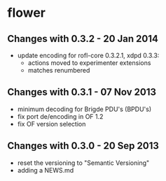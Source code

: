 flower
======

Changes with 0.3.2 - 20 Jan 2014
--------------------------------

* update encoding for rofl-core 0.3.2.1, xdpd 0.3.3:
  - actions moved to experimenter extensions
  - matches renumbered

Changes with 0.3.1 - 07 Nov 2013
--------------------------------

* minimum decoding for Brigde PDU's (BPDU's)
* fix port de/encoding in OF 1.2
* fix OF version selection

Changes with 0.3.0 - 20 Sep 2013
--------------------------------

* reset the versioning to "Semantic Versioning"
* adding a NEWS.md
